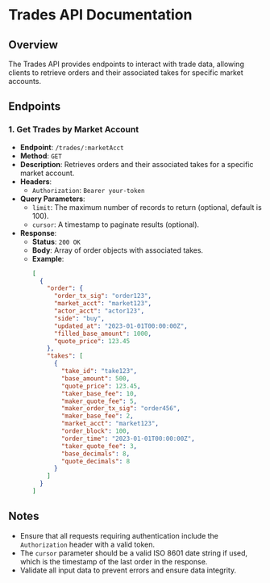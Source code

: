 # Trades API Documentation

## Overview

The Trades API provides endpoints to interact with trade data, allowing clients to retrieve orders and their associated takes for specific market accounts.

## Endpoints

### 1. Get Trades by Market Account

- **Endpoint**: `/trades/:marketAcct`
- **Method**: `GET`
- **Description**: Retrieves orders and their associated takes for a specific market account.
- **Headers**:
  - `Authorization`: `Bearer your-token`
- **Query Parameters**:
  - `limit`: The maximum number of records to return (optional, default is 100).
  - `cursor`: A timestamp to paginate results (optional).
- **Response**:
  - **Status**: `200 OK`
  - **Body**: Array of order objects with associated takes.
  - **Example**:
    ```json
    [
      {
        "order": {
          "order_tx_sig": "order123",
          "market_acct": "market123",
          "actor_acct": "actor123",
          "side": "buy",
          "updated_at": "2023-01-01T00:00:00Z",
          "filled_base_amount": 1000,
          "quote_price": 123.45
        },
        "takes": [
          {
            "take_id": "take123",
            "base_amount": 500,
            "quote_price": 123.45,
            "taker_base_fee": 10,
            "maker_quote_fee": 5,
            "maker_order_tx_sig": "order456",
            "maker_base_fee": 2,
            "market_acct": "market123",
            "order_block": 100,
            "order_time": "2023-01-01T00:00:00Z",
            "taker_quote_fee": 3,
            "base_decimals": 8,
            "quote_decimals": 8
          }
        ]
      }
    ]
    ```

## Notes

- Ensure that all requests requiring authentication include the `Authorization` header with a valid token.
- The `cursor` parameter should be a valid ISO 8601 date string if used, which is the timestamp of the last order in the response.
- Validate all input data to prevent errors and ensure data integrity. 
